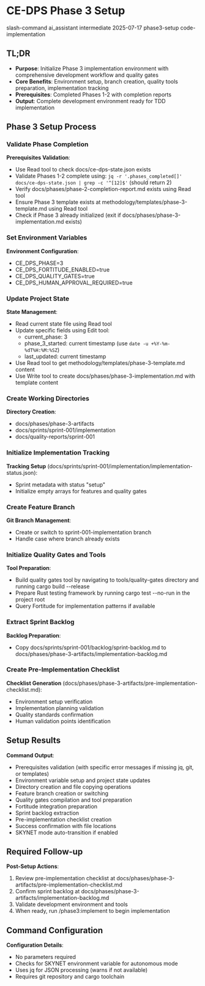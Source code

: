 # <context>CE-DPS Phase 3 Setup</context>

<meta>
  <title>CE-DPS Phase 3 Implementation Setup</title>
  <type>slash-command</type>
  <audience>ai_assistant</audience>
  <complexity>intermediate</complexity>
  <updated>2025-07-17</updated>
  <scope>phase3-setup</scope>
  <phase>code-implementation</phase>
</meta>

## <summary priority="critical">TL;DR</summary>
- **Purpose**: Initialize Phase 3 implementation environment with comprehensive development workflow and quality gates
- **Core Benefits**: Environment setup, branch creation, quality tools preparation, implementation tracking
- **Prerequisites**: Completed Phases 1-2 with completion reports
- **Output**: Complete development environment ready for TDD implementation

## <instructions priority="high">Phase 3 Setup Process</instructions>

### <step-1>Validate Phase Completion</step-1>
**Prerequisites Validation**:
- Use Read tool to check docs/ce-dps-state.json exists
- Validate Phases 1-2 complete using: `jq -r '.phases_completed[]' docs/ce-dps-state.json | grep -c '^[12]$'` (should return 2)
- Verify docs/phases/phase-2-completion-report.md exists using Read tool
- Ensure Phase 3 template exists at methodology/templates/phase-3-template.md using Read tool
- Check if Phase 3 already initialized (exit if docs/phases/phase-3-implementation.md exists)

### <step-2>Set Environment Variables</step-2>
**Environment Configuration**:
- CE_DPS_PHASE=3
- CE_DPS_FORTITUDE_ENABLED=true
- CE_DPS_QUALITY_GATES=true
- CE_DPS_HUMAN_APPROVAL_REQUIRED=true

### <step-3>Update Project State</step-3>
**State Management**:
- Read current state file using Read tool
- Update specific fields using Edit tool:
  - current_phase: 3
  - phase_3_started: current timestamp (use `date -u +%Y-%m-%dT%H:%M:%SZ`)
  - last_updated: current timestamp
- Use Read tool to get methodology/templates/phase-3-template.md content
- Use Write tool to create docs/phases/phase-3-implementation.md with template content

### <step-4>Create Working Directories</step-4>
**Directory Creation**:
- docs/phases/phase-3-artifacts
- docs/sprints/sprint-001/implementation
- docs/quality-reports/sprint-001

### <step-5>Initialize Implementation Tracking</step-5>
**Tracking Setup** (docs/sprints/sprint-001/implementation/implementation-status.json):
- Sprint metadata with status "setup"
- Initialize empty arrays for features and quality gates

### <step-6>Create Feature Branch</step-6>
**Git Branch Management**:
- Create or switch to sprint-001-implementation branch
- Handle case where branch already exists

### <step-7>Initialize Quality Gates and Tools</step-7>
**Tool Preparation**:
- Build quality gates tool by navigating to tools/quality-gates directory and running cargo build --release
- Prepare Rust testing framework by running cargo test --no-run in the project root
- Query Fortitude for implementation patterns if available

### <step-8>Extract Sprint Backlog</step-8>
**Backlog Preparation**:
- Copy docs/sprints/sprint-001/backlog/sprint-backlog.md to docs/phases/phase-3-artifacts/implementation-backlog.md

### <step-9>Create Pre-Implementation Checklist</step-9>
**Checklist Generation** (docs/phases/phase-3-artifacts/pre-implementation-checklist.md):
- Environment setup verification
- Implementation planning validation
- Quality standards confirmation
- Human validation points identification

## <expected-output priority="medium">Setup Results</expected-output>

**Command Output**:
- Prerequisites validation (with specific error messages if missing jq, git, or templates)
- Environment variable setup and project state updates
- Directory creation and file copying operations
- Feature branch creation or switching
- Quality gates compilation and tool preparation
- Fortitude integration preparation
- Sprint backlog extraction
- Pre-implementation checklist creation
- Success confirmation with file locations
- SKYNET mode auto-transition if enabled

## <human-actions priority="high">Required Follow-up</human-actions>

**Post-Setup Actions**:
1. Review pre-implementation checklist at docs/phases/phase-3-artifacts/pre-implementation-checklist.md
2. Confirm sprint backlog at docs/phases/phase-3-artifacts/implementation-backlog.md
3. Validate development environment and tools
4. When ready, run /phase3:implement to begin implementation

## <parameters priority="low">Command Configuration</parameters>
**Configuration Details**:
- No parameters required
- Checks for SKYNET environment variable for autonomous mode
- Uses jq for JSON processing (warns if not available)
- Requires git repository and cargo toolchain